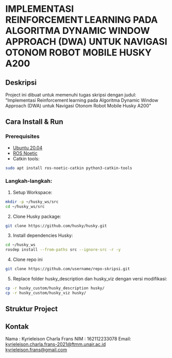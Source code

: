 # IMPLEMENTASI REINFORCEMENT LEARNING PADA ALGORITMA DYNAMIC WINDOW APPROACH (DWA) UNTUK NAVIGASI OTONOM ROBOT MOBILE HUSKY A200  

## Deskripsi
Project ini dibuat untuk memenuhi tugas skripsi dengan judul: "Implementasi Reinforcement learning pada Algoritma Dynamic Window Approach (DWA) untuk Navigasi Otonom Robot Mobile Husky A200"

## Cara Install & Run

### Prerequisites
- [Ubuntu 20.04](https://releases.ubuntu.com/20.04/)  
- [ROS Noetic](http://wiki.ros.org/noetic/Installation/Ubuntu)  
- Catkin tools:
```bash
sudo apt install ros-noetic-catkin python3-catkin-tools 
```


### Langkah-langkah:
1. Setup Workspace:
```bash 
mkdir -p ~/husky_ws/src
cd ~/husky_ws/src
```
2. Clone Husky package:
```bash 
git clone https://github.com/husky/husky.git
```
3. Install dependencies Husky:
```bash
cd ~/husky_ws
rosdep install --from-paths src --ignore-src -r -y
```
4. Clone repo ini
```bash
git clone https://github.com/username/repo-skripsi.git 
```
5. Replace folder husky_description dan husky_viz dengan versi modifikasi:
```bash
cp -r husky_custom/husky_description husky/
cp -r husky_custom/husky_viz husky/
```


## Struktur Project



## Kontak
Nama : Kyrieleison Charla Frans
NIM : 162112233078
Email: kyrieleison.charla.frans-2021@ftmm.unair.ac.id
kyrieleison.frans@gmail.com

